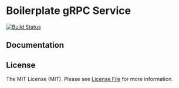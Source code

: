 # Boilerplate gRPC Service

[![Build Status](https://img.shields.io/travis/deshboard/boilerplate-grpc-service.svg?style=flat-square)](https://travis-ci.org/deshboard/boilerplate-grpc-service)


## Documentation


## License

The MIT License (MIT). Please see [License File](LICENSE) for more information.
